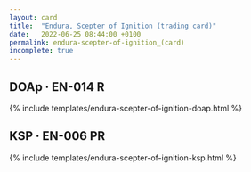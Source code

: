 ```yaml
---
layout: card
title:  "Endura, Scepter of Ignition (trading card)"
date:   2022-06-25 08:44:00 +0100
permalink: endura-scepter-of-ignition_(card)
incomplete: true
---
```


## DOAp &middot; EN-014 R

{% include templates/endura-scepter-of-ignition-doap.html %}


## KSP &middot; EN-006 PR

{% include templates/endura-scepter-of-ignition-ksp.html %}
